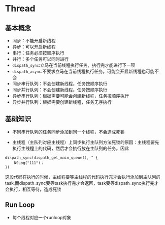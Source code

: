 # Thread

## 基本概念

* 同步：不能开启新线程
* 异步：可以开启新线程
* 串行：任务必须按顺序执行
* 并行：多个任务可以同时进行
* `dispath_sync`:立马在当前线程执行任务，执行完才能进行下一项
* `dispath_async`:不要求立马在当前线程执行任务，可能会开启新线程也可能不会
* 同步串行队列：不会创建新线程，任务按顺序执行
* 同步并行队列：不会创建新线程，任务按顺序执行
* 异步串行队列：根据需要可能会创建新线程，任务按顺序执行
* 异步并行队列：根据需要创建新线程，任务无序执行

## 基础知识

* 不同串行队列的任务同步添加到同一个线程，不会造成死锁

* 主线程（主队列对应主线程）上同步执行主队列方法死锁的原因：主线程要先执行主线程上的代码，然后才会执行放在主队列的任务。因此
```
dispath_sync(dispath_get_main_queue(), ^ {
    NSLog("111")；
})
```
这段代码在执行的时候，主线程要等主线程的代码执行完才会执行添加到主队列的task,而dispath_sync要等task执行完才会返回，task要等dispath_sync执行完才会执行，相互等待，造成死锁

## Run Loop

* 每个线程对应一个runloop对象